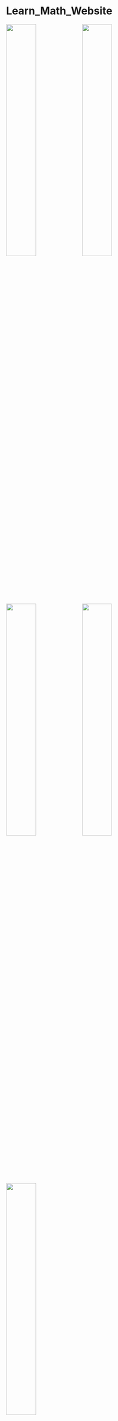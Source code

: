 # Learn_Math_Website

<img src="https://user-images.githubusercontent.com/94618324/202758998-a1dde512-0a66-4897-90df-dd524d49ca9c.png" width=40% height=40%>
<img src="https://user-images.githubusercontent.com/94618324/202759012-22826528-700e-4871-8ff0-a67f90a19165.png" width=40% height=40%>
<img src="https://user-images.githubusercontent.com/94618324/202759333-51de1618-4bb2-4370-9a84-7c26d8e36504.png" width=40% height=40%>
<img src="https://user-images.githubusercontent.com/94618324/202759345-3459ef6f-5f65-4bb5-9ce6-53341b240aef.png" width=40% height=40%>
<img src="https://user-images.githubusercontent.com/94618324/202759374-e4a7231f-f9c2-416d-b56c-48041b7d7703.png" width=40% height=40%>
